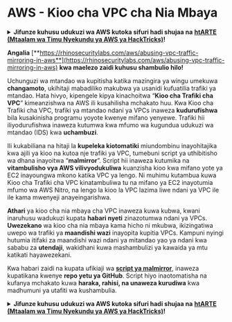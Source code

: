 # AWS - Kioo cha VPC cha Nia Mbaya

<details>

<summary><strong>Jifunze kuhusu udukuzi wa AWS kutoka sifuri hadi shujaa na</strong> <a href="https://training.hacktricks.xyz/courses/arte"><strong>htARTE (Mtaalam wa Timu Nyekundu ya AWS ya HackTricks)</strong></a><strong>!</strong></summary>

Njia nyingine za kusaidia HackTricks:

* Ikiwa unataka kuona **kampuni yako ikionekana kwenye HackTricks** au **kupakua HackTricks kwa PDF** Angalia [**MIPANGO YA KUJIUNGA**](https://github.com/sponsors/carlospolop)!
* Pata [**bidhaa rasmi za PEASS & HackTricks**](https://peass.creator-spring.com)
* Gundua [**Familia ya PEASS**](https://opensea.io/collection/the-peass-family), mkusanyiko wetu wa [**NFTs**](https://opensea.io/collection/the-peass-family) za kipekee
* **Jiunge na** 💬 [**Kikundi cha Discord**](https://discord.gg/hRep4RUj7f) au kikundi cha [**telegram**](https://t.me/peass) au **tufuate** kwenye **Twitter** 🐦 [**@hacktricks_live**](https://twitter.com/hacktricks_live)**.**
* **Shiriki mbinu zako za udukuzi kwa kuwasilisha PRs kwa** [**HackTricks**](https://github.com/carlospolop/hacktricks) na [**HackTricks Cloud**](https://github.com/carlospolop/hacktricks-cloud) repos za github.

</details>

**Angalia** [**https://rhinosecuritylabs.com/aws/abusing-vpc-traffic-mirroring-in-aws**](https://rhinosecuritylabs.com/aws/abusing-vpc-traffic-mirroring-in-aws) **kwa maelezo zaidi kuhusu shambulio hilo!**

Uchunguzi wa mtandao wa kupitisha katika mazingira ya wingu umekuwa **changamoto**, ukihitaji mabadiliko makubwa ya usanidi kufuatilia trafiki ya mtandao. Hata hivyo, kipengele kipya kinachoitwa “**Kioo cha Trafiki cha VPC**” kimeanzishwa na AWS ili kusahilisha mchakato huu. Kwa Kioo cha Trafiki cha VPC, trafiki ya mtandao ndani ya VPCs inaweza **kudurufishwa** bila kusakinisha programu yoyote kwenye mifano yenyewe. Trafiki hii iliyodurufishwa inaweza kutumwa kwa mfumo wa kugundua udukuzi wa mtandao (IDS) kwa **uchambuzi**.

Ili kukabiliana na hitaji la **kupeleka kiotomatiki** miundombinu inayohitajika kwa ajili ya kioo na kutoa nje trafiki ya VPC, tumebuni script ya uthibitisho wa dhana inayoitwa “**malmirror**”. Script hii inaweza kutumika na **vitambulisho vya AWS vilivyodukuliwa** kuanzisha kioo kwa mifano yote ya EC2 inayoungwa mkono katika VPC ya lengo. Ni muhimu kutambua kuwa Kioo cha Trafiki cha VPC kinatambuliwa tu na mifano ya EC2 inayotumia mfumo wa AWS Nitro, na lengo la kioo la VPC lazima liwe ndani ya VPC ile ile kama mwenyeji anayeingarishwa.

**Athari** ya kioo cha nia mbaya cha VPC inaweza kuwa kubwa, kwani inaruhusu wadukuzi kupata **habari nyeti** zinazotumwa ndani ya VPCs. **Uwezekano** wa kioo cha nia mbaya kama hicho ni mkubwa, ikizingatiwa uwepo wa trafiki ya **maandishi wazi** inayopita kupitia VPCs. Kampuni nyingi hutumia itifaki za maandishi wazi ndani ya mitandao yao ya ndani kwa sababu za **utendaji**, wakidhani kuwa mashambulizi ya kawaida ya mtu katikati hayawezekani.

Kwa habari zaidi na kupata ufikiaji wa [**script ya malmirror**](https://github.com/RhinoSecurityLabs/Cloud-Security-Research/tree/master/AWS/malmirror), inaweza kupatikana kwenye **repo yetu ya GitHub**. Script hiyo inaotomatisha na kufanya mchakato kuwa **haraka, rahisi, na unaweza kurudiwa** kwa madhumuni ya utafiti wa kushambulia. 

<details>

<summary><strong>Jifunze kuhusu udukuzi wa AWS kutoka sifuri hadi shujaa na</strong> <a href="https://training.hacktricks.xyz/courses/arte"><strong>htARTE (Mtaalam wa Timu Nyekundu ya AWS ya HackTricks)</strong></a><strong>!</strong></summary>

Njia nyingine za kusaidia HackTricks:

* Ikiwa unataka kuona **kampuni yako ikionekana kwenye HackTricks** au **kupakua HackTricks kwa PDF** Angalia [**MIPANGO YA KUJIUNGA**](https://github.com/sponsors/carlospolop)!
* Pata [**bidhaa rasmi za PEASS & HackTricks**](https://peass.creator-spring.com)
* Gundua [**Familia ya PEASS**](https://opensea.io/collection/the-peass-family), mkusanyiko wetu wa [**NFTs**](https://opensea.io/collection/the-peass-family) za kipekee
* **Jiunge na** 💬 [**Kikundi cha Discord**](https://discord.gg/hRep4RUj7f) au kikundi cha [**telegram**](https://t.me/peass) au **tufuate** kwenye **Twitter** 🐦 [**@hacktricks_live**](https://twitter.com/hacktricks_live)**.**
* **Shiriki mbinu zako za udukuzi kwa kuwasilisha PRs kwa** [**HackTricks**](https://github.com/carlospolop/hacktricks) na [**HackTricks Cloud**](https://github.com/carlospolop/hacktricks-cloud) repos za github.

</details>
